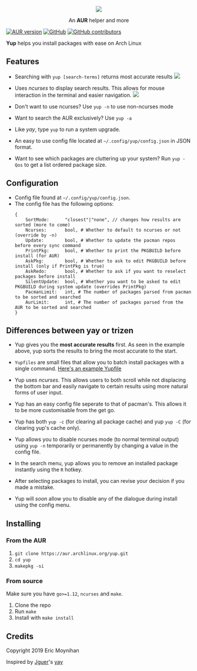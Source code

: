 <div align="center">
    <img src="assets/logo.svg" />
    <p>An <b>AUR</b> helper and more</p>
</div>

[![AUR version](https://img.shields.io/aur/version/yup.svg)](https://aur.archlinux.org/packages/yup/)
[![GitHub](https://img.shields.io/github/license/ericm/yup.svg)](https://github.com/ericm/yup/blob/master/LICENSE)
[![GitHub contributors](https://img.shields.io/github/contributors/ericm/yup.svg)](https://github.com/ericm/yup/graphs/contributors)

**Yup** helps you install packages with ease on Arch Linux

## Features
- Searching with `yup [search-terms]` returns most accurate results
![](assets/scr1.png?raw=true)

- Uses *ncurses* to display search results. This allows for mouse interaction in the terminal and easier navigation.
![](assets/scr2.gif?raw=true)
- Don't want to use ncurses? Use `yup -n` to use non-ncurses mode

- Want to search the AUR exclusively? Use `yup -a`

- Like *yay*, type `yup` to run a system upgrade.

- An easy to use config file located at `~/.config/yup/config.json` in JSON format.
    

- Want to see which packages are cluttering up your system? Run `yup -Qos` to get a list ordered package size.
## Configuration
- Config file found at `~/.config/yup/config.json`.
- The config file has the following options:
    ```
    {
		SortMode:      "closest"|"none", // changes how results are sorted (more to come)
		Ncurses:       bool, # Whether to default to ncurses or not (override by -n)
		Update:        bool, # Whether to update the pacman repos before every sync command
		PrintPkg:      bool, # Whether to print the PKGBUILD before install (for AUR)
		AskPkg:        bool, # Whether to ask to edit PKGBUILD before install (only if PrintPkg is true)
		AskRedo:       bool, # Whether to ask if you want to reselect packages before install
		SilentUpdate:  bool, # Whether you want to be asked to edit PKGBUILD during system update (overrides PrintPkg)
		PacmanLimit:   int, # The number of packages parsed from pacman to be sorted and searched
		AurLimit:      int, # The number of packages parsed from the AUR to be sorted and searched
	}
    ```

## Differences between yay or trizen
- Yup gives you the **most accurate results** first. As seen in the example above, yup sorts the results to bring the most accurate to the start.

- `Yupfiles` are small files that allow you to batch install packages with a single command. [Here's an example Yupfile](test.Yupfile)

- Yup uses *ncurses*. This allows users to both scroll while not displacing the bottom bar and easily navigate to certain results using more natural forms of user input.

- Yup has an easy config file seperate to that of pacman's. This allows it to be more customisable from the get go.

- Yup has both `yup -c` (for clearing all package cache) and yup `yup -C` (for clearing yup's cache only).

- Yup allows you to disable ncurses mode (to normal terminal output) using `yup -n` temporarily or permanently by changing a value in the config file.

- In the search menu, yup allows you to remove an installed package instantly using the `R` hotkey.

- After selecting packages to install, you can revise your decision if you made a mistake.

- Yup will *soon* allow you to disable any of the dialogue during install using the config menu.

## Installing
### From the AUR
1. `git clone https://aur.archlinux.org/yup.git`
2. `cd yup`
3. `makepkg -si`

### From source
Make sure you have `go>=1.12`, `ncurses` and `make`.
1. Clone the repo
2. Run `make`
3. Install with `make install`

## Credits
Copyright 2019 Eric Moynihan

Inspired by [Jguer](https://github.com/Jguer)'s [yay](https://github.com/Jguer/yay)
